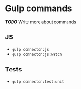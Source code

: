 # Gulp commands

___TODO___ Write more about commands

## JS

- `gulp connector:js`
- `gulp connector:js:watch`

## Tests

- `gulp connector:test:unit`

